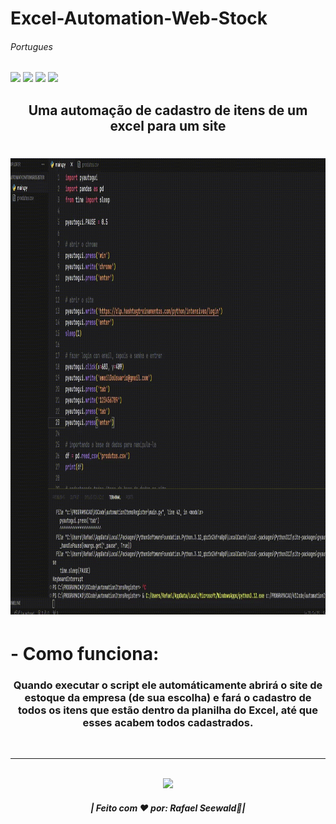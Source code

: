# Excel-Automation-Web-Stock <h6>Portugues</h6>

<img src="https://img.shields.io/badge/PYTHON%20-%20darkblue"><img>
<img src="https://img.shields.io/badge/AUTOMATION%20-%20darkred"><img>
<img src="https://img.shields.io/badge/DATABASE%20-%20green"><img>
<img src="https://img.shields.io/badge/EXCEL%20-%20brown"><img>

<h2 align="center">Uma automação de cadastro de itens de um excel para um site</h2>

<h1 align="center">
  <img src="./gif.gif" width="1040" height="730"></img>
</h1>

<h1> - Como funciona:</h1>
<h3 align="center">Quando executar o script ele automáticamente abrirá o site de estoque da empresa (de sua escolha) e
fará o cadastro de todos os itens que estão dentro da planilha do Excel, até que esses acabem todos
cadastrados.</h3>

<br>
<hr>
<div align="center">
  <footer>
    <br>
    <a href="https://www.instagram.com/vinyyboy_seewald/" target="_blank"><img src="https://img.shields.io/badge/LinkedIn-0077B5?style=for-the-badge&logo=linkedin&logoColor=white" target="_blank"></img></a>
    <h5>| Feito com ❤️ por: Rafael Seewald👋|</h5>
  </footer>
</div>

